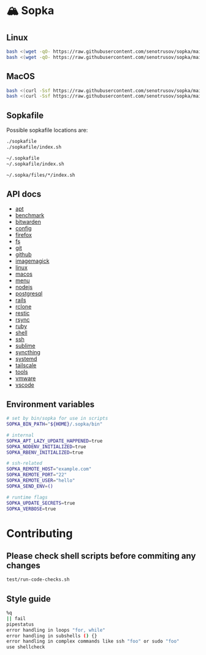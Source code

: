# 🏔️ Sopka

## Linux

```sh
bash <(wget -qO- https://raw.githubusercontent.com/senotrusov/sopka/main/deploy.sh) [user/repo] [function-name [function-arguments]]
bash <(wget -qO- https://raw.githubusercontent.com/senotrusov/sopka/main/deploy.sh) -- [function-name [function-arguments]]
```

## MacOS

```sh
bash <(curl -Ssf https://raw.githubusercontent.com/senotrusov/sopka/main/deploy.sh) [user/repo] [function-name [function-arguments]]
bash <(curl -Ssf https://raw.githubusercontent.com/senotrusov/sopka/main/deploy.sh) -- [function-name [function-arguments]]
```

## Sopkafile

Possible sopkafile locations are:

```sh
./sopkafile
./sopkafile/index.sh

~/.sopkafile
~/.sopkafile/index.sh

~/.sopka/files/*/index.sh
```

## API docs

* [apt](docs/lib/apt.md)
* [benchmark](docs/lib/benchmark.md)
* [bitwarden](docs/lib/bitwarden.md)
* [config](docs/lib/config.md)
* [firefox](docs/lib/firefox.md)
* [fs](docs/lib/fs.md)
* [git](docs/lib/git.md)
* [github](docs/lib/github.md)
* [imagemagick](docs/lib/imagemagick.md)
* [linux](docs/lib/linux.md)
* [macos](docs/lib/macos.md)
* [menu](docs/lib/menu.md)
* [nodejs](docs/lib/nodejs.md)
* [postgresql](docs/lib/postgresql.md)
* [rails](docs/lib/rails.md)
* [rclone](docs/lib/rclone.md)
* [restic](docs/lib/restic.md)
* [rsync](docs/lib/rsync.md)
* [ruby](docs/lib/ruby.md)
* [shell](docs/lib/shell.md)
* [ssh](docs/lib/ssh.md)
* [sublime](docs/lib/sublime.md)
* [syncthing](docs/lib/syncthing.md)
* [systemd](docs/lib/systemd.md)
* [tailscale](docs/lib/tailscale.md)
* [tools](docs/lib/tools.md)
* [vmware](docs/lib/vmware.md)
* [vscode](docs/lib/vscode.md)

## Environment variables

```sh
# set by bin/sopka for use in scripts
SOPKA_BIN_PATH="${HOME}/.sopka/bin"

# internal
SOPKA_APT_LAZY_UPDATE_HAPPENED=true
SOPKA_NODENV_INITIALIZED=true
SOPKA_RBENV_INITIALIZED=true

# ssh-related
SOPKA_REMOTE_HOST="example.com"
SOPKA_REMOTE_PORT="22"
SOPKA_REMOTE_USER="hello"
SOPKA_SEND_ENV=()

# runtime flags
SOPKA_UPDATE_SECRETS=true
SOPKA_VERBOSE=true
```

# Contributing

## Please check shell scripts before commiting any changes
```sh
test/run-code-checks.sh
```

## Style guide

```sh
%q
|| fail
pipestatus
error handling in loops "for, while"
error handling in subshells () {}
error handling in complex commands like ssh "foo" or sudo "foo"
use shellcheck
```
